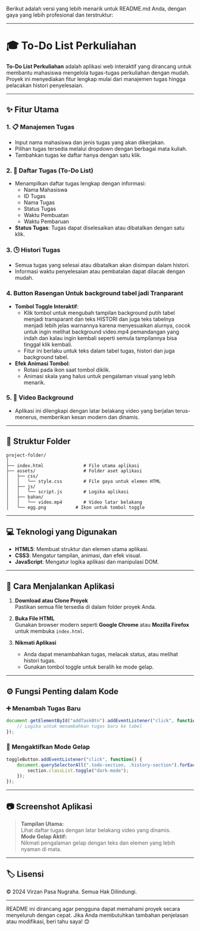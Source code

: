 Berikut adalah versi yang lebih menarik untuk README.md Anda, dengan gaya yang lebih profesional dan terstruktur:  

---

# 🎓 To-Do List Perkuliahan  

**To-Do List Perkuliahan** adalah aplikasi web interaktif yang dirancang untuk membantu mahasiswa mengelola tugas-tugas perkuliahan dengan mudah. Proyek ini menyediakan fitur lengkap mulai dari manajemen tugas hingga pelacakan histori penyelesaian.  

---

## ✨ **Fitur Utama**  

### 1. 📋 **Manajemen Tugas**  
- Input nama mahasiswa dan jenis tugas yang akan dikerjakan.  
- Pilihan tugas tersedia melalui dropdown dengan berbagai mata kuliah.  
- Tambahkan tugas ke daftar hanya dengan satu klik.  

### 2. 📝 **Daftar Tugas (To-Do List)**  
- Menampilkan daftar tugas lengkap dengan informasi:  
  - Nama Mahasiswa  
  - ID Tugas  
  - Nama Tugas  
  - Status Tugas  
  - Waktu Pembuatan  
  - Waktu Pembaruan  
- **Status Tugas**: Tugas dapat diselesaikan atau dibatalkan dengan satu klik.  

### 3. 🕒 **Histori Tugas**  
- Semua tugas yang selesai atau dibatalkan akan disimpan dalam histori.  
- Informasi waktu penyelesaian atau pembatalan dapat dilacak dengan mudah.  

### 4. Button Rasengan **Untuk background tabel jadi Tranparant**  
- **Tombol Toggle Interaktif**:  
  - Klik tombol untuk mengubah tampilan background putih tabel menjadi transparant dan teks HISTORI dan juga teks tabelnya menjadi lebih jelas warnannya karena menyesuaikan alurnya, cocok untuk ingin melihat background video.mp4 pemandangan yang indah dan kalau ingin kembali seperti semula tampilannya bisa tinggal klik kembali.
  - Fitur ini berlaku untuk teks dalam tabel tugas, histori dan juga background tabel.  
- **Efek Animasi Tombol**:  
  - Rotasi pada ikon saat tombol diklik.  
  - Animasi skala yang halus untuk pengalaman visual yang lebih menarik.  

### 5. 🎥 **Video Background**  
- Aplikasi ini dilengkapi dengan latar belakang video yang berjalan terus-menerus, memberikan kesan modern dan dinamis.  

---

## 📂 **Struktur Folder**  
```
project-folder/  
│  
├── index.html               # File utama aplikasi  
├── assets/                  # Folder aset aplikasi  
│   ├── css/  
│   │   └── style.css        # File gaya untuk elemen HTML  
│   ├── js/  
│   │   └── script.js        # Logika aplikasi  
│   ├── bahan/  
│   │   └── video.mp4        # Video latar belakang  
│   └── egg.png           # Ikon untuk tombol toggle  
```  

---

## 💻 **Teknologi yang Digunakan**  
- **HTML5**: Membuat struktur dan elemen utama aplikasi.  
- **CSS3**: Mengatur tampilan, animasi, dan efek visual.  
- **JavaScript**: Mengatur logika aplikasi dan manipulasi DOM.  

---

## 🚀 **Cara Menjalankan Aplikasi**  
1. **Download atau Clone Proyek**  
   Pastikan semua file tersedia di dalam folder proyek Anda.  

2. **Buka File HTML**  
   Gunakan browser modern seperti **Google Chrome** atau **Mozilla Firefox** untuk membuka `index.html`.  

3. **Nikmati Aplikasi**  
   - Anda dapat menambahkan tugas, melacak status, atau melihat histori tugas.  
   - Gunakan tombol toggle untuk beralih ke mode gelap.  

---

## ⚙️ **Fungsi Penting dalam Kode**  

### ➕ **Menambah Tugas Baru**  
```javascript
document.getElementById("addTaskBtn").addEventListener("click", function() {  
    // Logika untuk menambahkan tugas baru ke tabel  
});  
```  

### 🌙 **Mengaktifkan Mode Gelap**  
```javascript
toggleButton.addEventListener("click", function() {  
    document.querySelectorAll(".todo-section, .history-section").forEach(section => {  
        section.classList.toggle("dark-mode");  
    });  
});  
```  

---

## 📷 **Screenshot Aplikasi**  
> **Tampilan Utama:**  
Lihat daftar tugas dengan latar belakang video yang dinamis.  
> **Mode Gelap Aktif:**  
Nikmati pengalaman gelap dengan teks dan elemen yang lebih nyaman di mata.  

---

## 🏷️ **Lisensi**  
&copy; 2024 Virzan Pasa Nugraha. Semua Hak Dilindungi.  

---

README ini dirancang agar pengguna dapat memahami proyek secara menyeluruh dengan cepat. Jika Anda membutuhkan tambahan penjelasan atau modifikasi, beri tahu saya! 😊